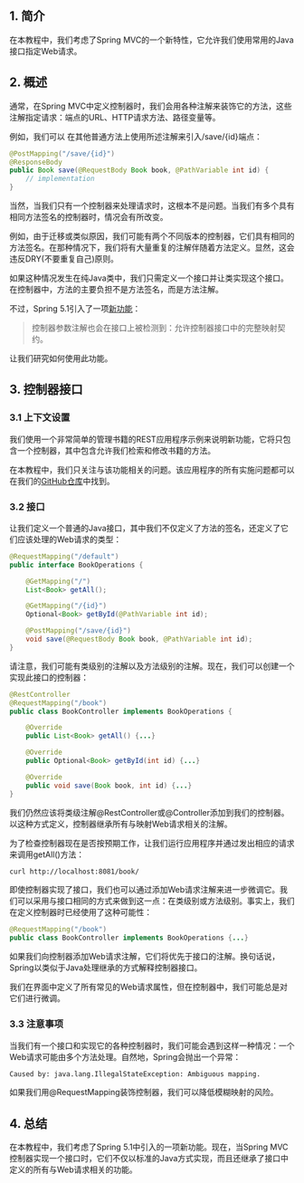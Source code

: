 ## 1. 简介

在本教程中，我们考虑了Spring MVC的一个新特性，它允许我们使用常用的Java接口指定Web请求。

## 2. 概述

通常，在Spring MVC中定义控制器时，我们会用各种注解来装饰它的方法，这些注解指定请求：端点的URL、HTTP请求方法、路径变量等。

例如，我们可以 在其他普通方法上使用所述注解来引入/save/{id}端点：

```java
@PostMapping("/save/{id}")
@ResponseBody
public Book save(@RequestBody Book book, @PathVariable int id) {
    // implementation
}
```

当然，当我们只有一个控制器来处理请求时，这根本不是问题。当我们有多个具有相同方法签名的控制器时，情况会有所改变。

例如，由于迁移或类似原因，我们可能有两个不同版本的控制器，它们具有相同的方法签名。在那种情况下，我们将有大量重复的注解伴随着方法定义。显然，这会违反DRY(不要重复自己)原则。

如果这种情况发生在纯Java类中，我们只需定义一个接口并让类实现这个接口。在控制器中，方法的主要负担不是方法签名，而是方法注解。

不过，Spring 5.1引入了一项[新功能](https://github.com/spring-projects/spring-framework/wiki/What's-New-in-Spring-Framework-5.x#general-web-revision-1)：

>   控制器参数注解也会在接口上被检测到：允许控制器接口中的完整映射契约。

让我们研究如何使用此功能。

## 3. 控制器接口

### 3.1 上下文设置

我们使用一个非常简单的管理书籍的REST应用程序示例来说明新功能，它将只包含一个控制器，其中包含允许我们检索和修改书籍的方法。

在本教程中，我们只关注与该功能相关的问题。该应用程序的所有实施问题都可以在我们的[GitHub仓库](https://github.com/eugenp/tutorials/tree/master/spring-web-modules/spring-5-mvc)中找到。

### 3.2 接口

让我们定义一个普通的Java接口，其中我们不仅定义了方法的签名，还定义了它们应该处理的Web请求的类型：

```java
@RequestMapping("/default")
public interface BookOperations {

    @GetMapping("/")
    List<Book> getAll();

    @GetMapping("/{id}")
    Optional<Book> getById(@PathVariable int id);

    @PostMapping("/save/{id}")
    void save(@RequestBody Book book, @PathVariable int id);
}
```

请注意，我们可能有类级别的注解以及方法级别的注解。现在，我们可以创建一个实现此接口的控制器：

```java
@RestController
@RequestMapping("/book")
public class BookController implements BookOperations {

    @Override
    public List<Book> getAll() {...}

    @Override
    public Optional<Book> getById(int id) {...}

    @Override
    public void save(Book book, int id) {...}
}
```

我们仍然应该将类级注解@RestController或@Controller添加到我们的控制器。以这种方式定义，控制器继承所有与映射Web请求相关的注解。

为了检查控制器现在是否按预期工作，让我们运行应用程序并通过发出相应的请求来调用getAll()方法：

```bash
curl http://localhost:8081/book/
```

即使控制器实现了接口，我们也可以通过添加Web请求注解来进一步微调它。我们可以采用与接口相同的方式来做到这一点：在类级别或方法级别。事实上，我们在定义控制器时已经使用了这种可能性：

```java
@RequestMapping("/book")
public class BookController implements BookOperations {...}
```

如果我们向控制器添加Web请求注解，它们将优先于接口的注解。换句话说，Spring以类似于Java处理继承的方式解释控制器接口。

我们在界面中定义了所有常见的Web请求属性，但在控制器中，我们可能总是对它们进行微调。

### 3.3 注意事项

当我们有一个接口和实现它的各种控制器时，我们可能会遇到这样一种情况：一个Web请求可能由多个方法处理。自然地，Spring会抛出一个异常：

```bash
Caused by: java.lang.IllegalStateException: Ambiguous mapping.
```

如果我们用@RequestMapping装饰控制器，我们可以降低模糊映射的风险。

## 4. 总结

在本教程中，我们考虑了Spring 5.1中引入的一项新功能。现在，当Spring MVC控制器实现一个接口时，它们不仅以标准的Java方式实现，而且还继承了接口中定义的所有与Web请求相关的功能。